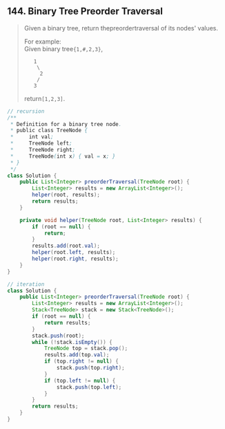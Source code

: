 ## 144. Binary Tree Preorder Traversal

> Given a binary tree, return thepreordertraversal of its nodes' values.
>
> For example:  
> Given binary tree`{1,#,2,3}`,
>
> ```
>    1
>     \
>      2
>     /
>    3
> ```
>
> return`[1,2,3]`.

```java
// recursion
/**
 * Definition for a binary tree node.
 * public class TreeNode {
 *     int val;
 *     TreeNode left;
 *     TreeNode right;
 *     TreeNode(int x) { val = x; }
 * }
 */
class Solution {
    public List<Integer> preorderTraversal(TreeNode root) {
        List<Integer> results = new ArrayList<Integer>();
        helper(root, results);
        return results;
    }

    private void helper(TreeNode root, List<Integer> results) {
        if (root == null) {
            return;
        }
        results.add(root.val);
        helper(root.left, results);
        helper(root.right, results);
    }
} 

// iteration
class Solution {
    public List<Integer> preorderTraversal(TreeNode root) {
        List<Integer> results = new ArrayList<Integer>();
        Stack<TreeNode> stack = new Stack<TreeNode>();
        if (root == null) {
            return results;
        }
        stack.push(root);
        while (!stack.isEmpty()) {
            TreeNode top = stack.pop();
            results.add(top.val);
            if (top.right != null) {
                stack.push(top.right);
            }
            if (top.left != null) {
                stack.push(top.left);
            }
        }
        return results;
    }
}
```



